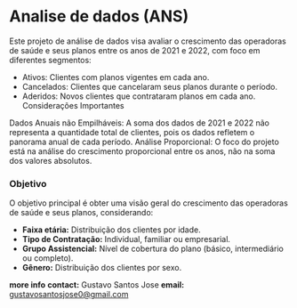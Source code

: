 Analise de dados (ANS)
==============================

Este projeto de análise de dados visa avaliar o crescimento das operadoras de saúde e seus planos entre os anos de 2021 e 2022, com foco em diferentes segmentos:

* Ativos: Clientes com planos vigentes em cada ano.
* Cancelados: Clientes que cancelaram seus planos durante o período.
* Aderidos: Novos clientes que contrataram planos em cada ano.
Considerações Importantes

Dados Anuais não Empilháveis: A soma dos dados de 2021 e 2022 não representa a quantidade total de clientes, pois os dados refletem o panorama anual de cada período.
Análise Proporcional: O foco do projeto está na análise do crescimento proporcional entre os anos, não na soma dos valores absolutos.

### Objetivo

O objetivo principal é obter uma visão geral do crescimento das operadoras de saúde e seus planos, considerando:

* **Faixa etária:** Distribuição dos clientes por idade.
* **Tipo de Contratação:** Individual, familiar ou empresarial.
* **Grupo Assistencial:** Nível de cobertura do plano (básico, intermediário ou completo).
* **Gênero:** Distribuição dos clientes por sexo.

**more info**
**contact:** Gustavo Santos Jose 
**email:** gustavosantosjose0@gmail.com